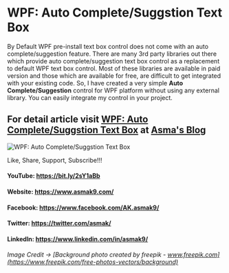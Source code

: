 # WPF: Auto Complete/Suggstion Text Box
By Default WPF pre-install text box control does not come with an auto complete/suggestion feature. There are many 3rd party libraries out there which provide auto complete/suggestion text box control as a replacement to default WPF text box control. Most of these libraries are available in paid version and those which are available for free, are difficult to get integrated with your existing code. So, I have created a very simple **Auto Complete/Suggestion** control for WPF platform without using any external library. You can easily integrate my control in your project.

## For detail article visit [WPF: Auto Complete/Suggstion Text Box](https://bit.ly/2KG4mLz) at [Asma's Blog](https://www.asmak9.com/)

![WPF: Auto Complete/Suggstion Text Box](https://1.bp.blogspot.com/-cI3fzuVP_b4/XP8cUvuJ-CI/AAAAAAAAB7Q/pUmKJKopNywoymn6a-oPXNH6UtroFBZBQCLcBGAs/s1600/1.PNG)

Like, Share, Support, Subscribe!!!

#### YouTube: https://bit.ly/2sY1aBb 

#### Website: https://www.asmak9.com/

#### Facebook: https://www.facebook.com/AK.asmak9/

#### Twitter: https://twitter.com/asmak/

#### LinkedIn: https://www.linkedin.com/in/asmak9/ 




###### *Image Credit* -> [Background photo created by freepik - www.freepik.com](https://www.freepik.com/free-photos-vectors/background)
